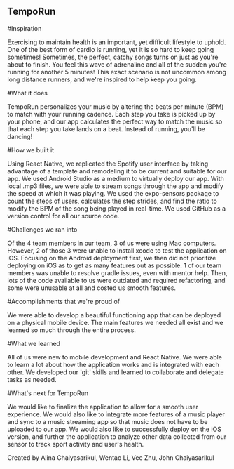 ## TempoRun

#Inspiration

Exercising to maintain health is an important, yet difficult lifestyle to uphold. One of the best form of cardio is running, yet it is so hard to keep going sometimes! Sometimes, the perfect, catchy songs turns on just as you're about to finish. You feel this wave of adrenaline and all of the sudden you're running for another 5 minutes! This exact scenario is not uncommon among long distance runners, and we're inspired to help keep you going.

#What it does

TempoRun personalizes your music by altering the beats per minute (BPM) to match with your running cadence. Each step you take is picked up by your phone, and our app calculates the perfect way to match the music so that each step you take lands on a beat. Instead of running, you'll be dancing!

#How we built it

Using React Native, we replicated the Spotify user interface by taking advantage of a template and remodeling it to be current and suitable for our app. We used Android Studio as a medium to virtually deploy our app. With local .mp3 files, we were able to stream songs through the app and modify the speed at which it was playing. We used the expo-sensors package to count the steps of users, calculates the step strides, and find the ratio to modify the BPM of the song being played in real-time. We used GitHub as a version control for all our source code.

#Challenges we ran into

Of the 4 team members in our team, 3 of us were using Mac computers. However, 2 of those 3 were unable to install xcode to test the application on iOS. Focusing on the Android deployment first, we then did not prioritize deploying on iOS as to get as many features out as possible. 1 of our team members was unable to resolve gradle issues, even with mentor help. Then, lots of the code available to us were outdated and required refactoring, and some were unusable at all and costed us smooth features.

#Accomplishments that we're proud of

We were able to develop a beautiful functioning app that can be deployed on a physical mobile device. The main features we needed all exist and we learned so much through the entire process.

#What we learned

All of us were new to mobile development and React Native. We were able to learn a lot about how the application works and is integrated with each other. We developed our 'git' skills and learned to collaborate and delegate tasks as needed.

#What's next for TempoRun

We would like to finalize the application to allow for a smooth user experience. We would also like to integrate more features of a music player and sync to a music streaming app so that music does not have to be uploaded to our app. We would also like to successfully deploy on the iOS version, and further the application to analyze other data collected from our sensor to track sport activity and user's health.

Created by Alina Chaiyasarikul, Wentao Li, Vee Zhu, John Chaiyasarikul
